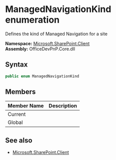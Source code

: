 # ManagedNavigationKind  enumeration
Defines the kind of Managed Navigation for a site  

**Namespace:** [Microsoft.SharePoint.Client](Microsoft.SharePoint.Client.md)  
**Assembly:** OfficeDevPnP.Core.dll  
## Syntax
```C#
public enum ManagedNavigationKind
```
## Members
|**Member Name**|**Description**|
|:-----|:-----|
| Current | 
| Global | 

## See also
- [Microsoft.SharePoint.Client](Microsoft.SharePoint.Client.md)
